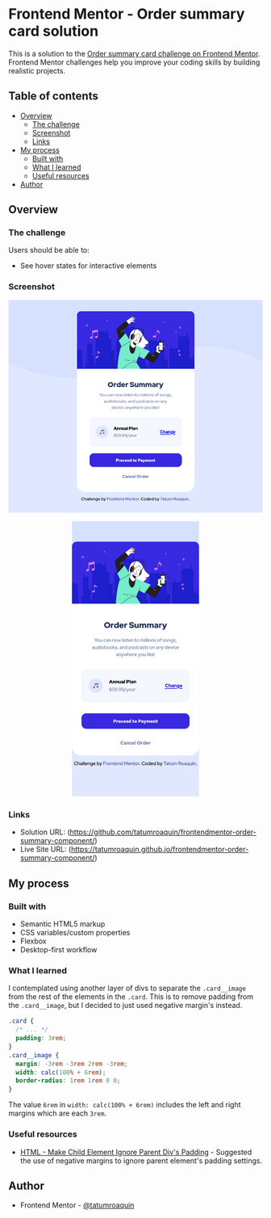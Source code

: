 # Frontend Mentor - Order summary card solution

This is a solution to the [Order summary card challenge on Frontend Mentor](https://www.frontendmentor.io/challenges/order-summary-component-QlPmajDUj). Frontend Mentor challenges help you improve your coding skills by building realistic projects.

## Table of contents

- [Overview](#overview)
  - [The challenge](#the-challenge)
  - [Screenshot](#screenshot)
  - [Links](#links)
- [My process](#my-process)
  - [Built with](#built-with)
  - [What I learned](#what-i-learned)
  - [Useful resources](#useful-resources)
- [Author](#author)

## Overview

### The challenge

Users should be able to:

- See hover states for interactive elements

### Screenshot

![](./screenshots/desktop.png)

<div align="center">
    <img width="50%" src="./screenshots/mobile.png" alt="order summary component mobile screenshot">
</div>

### Links

- Solution URL: (https://github.com/tatumroaquin/frontendmentor-order-summary-component/)
- Live Site URL: (https://tatumroaquin.github.io/frontendmentor-order-summary-component/)

## My process

### Built with

- Semantic HTML5 markup
- CSS variables/custom properties
- Flexbox
- Desktop-first workflow

### What I learned

I contemplated using another layer of divs to separate the `.card__image` from the rest of the elements in the `.card`. This is to remove padding from the `.card__image`, but I decided to just used negative margin's instead.

```css
.card {
  /* ... */
  padding: 3rem;
}
.card__image {
  margin: -3rem -3rem 2rem -3rem;
  width: calc(100% + 6rem);
  border-radius: 1rem 1rem 0 0;
}
```

The value `6rem` in `width: calc(100% + 6rem)` includes the left and right margins which are each `3rem`.

### Useful resources

- [HTML - Make Child Element Ignore Parent Div's Padding](https://stackoverflow.com/a/29381468) - Suggested the use of negative margins to ignore parent element's padding settings.

## Author

- Frontend Mentor - [@tatumroaquin](https://www.frontendmentor.io/profile/tatumroaquin)
